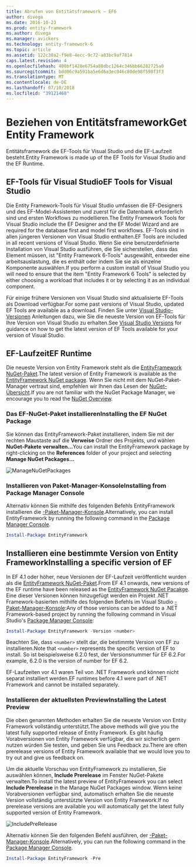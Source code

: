 ```yaml
---
title: Abrufen von Entitätsframework – EF6
author: divega
ms.date: 2016-10-23
ms.prod: entity-framework
ms.author: divega
ms.manager: avickers
ms.technology: entity-framework-6
ms.topic: article
ms.assetid: 122c38a2-f9e8-4ecc-9c72-a83bc9af7814
caps.latest.revision: 4
ms.openlocfilehash: 400bf1428e6754a88dbc1264c346bb66282725a0
ms.sourcegitcommit: bdd06c9a591ba5e6d6a3ec046c80de98f598f3f3
ms.translationtype: MT
ms.contentlocale: de-DE
ms.lasthandoff: 07/10/2018
ms.locfileid: "39121468"
---
```

# <a name="get-entity-framework"></a><span data-ttu-id="a9990-102">Beziehen von Entitätsframework</span><span class="sxs-lookup"><span data-stu-id="a9990-102">Get Entity Framework</span></span>
<span data-ttu-id="a9990-103">Entitätsframework die EF-Tools für Visual Studio und die EF-Laufzeit besteht.</span><span class="sxs-lookup"><span data-stu-id="a9990-103">Entity Framework is made up of the EF Tools for Visual Studio and the EF Runtime.</span></span>

## <a name="ef-tools-for-visual-studio"></a><span data-ttu-id="a9990-104">EF-Tools für Visual Studio</span><span class="sxs-lookup"><span data-stu-id="a9990-104">EF Tools for Visual Studio</span></span>

<span data-ttu-id="a9990-105">Die Entity Framework-Tools für Visual Studio umfassen die EF-Designers und des EF-Model-Assistenten und zuerst für die Datenbank erforderlich sind und ersten Workflows zu modellieren.</span><span class="sxs-lookup"><span data-stu-id="a9990-105">The Entity Framework Tools for Visual Studio include the EF Designer and the EF Model Wizard and are required for the database first and model first workflows.</span></span> <span data-ttu-id="a9990-106">EF-Tools sind in allen jüngeren Versionen von Visual Studio enthalten.</span><span class="sxs-lookup"><span data-stu-id="a9990-106">EF Tools are included in all recent versions of Visual Studio.</span></span> <span data-ttu-id="a9990-107">Wenn Sie eine benutzerdefinierte Installation von Visual Studio ausführen, die Sie sicherstellen, dass das Element müssen, ist "Entity Framework 6-Tools" ausgewählt, entweder eine arbeitsauslastung, die es enthält oder indem Sie sie als einzelne Komponente auswählen.</span><span class="sxs-lookup"><span data-stu-id="a9990-107">If you perform a custom install of Visual Studio you will need to ensure that the item "Entity Framework 6 Tools" is selected by either choosing a workload that includes it or by selecting it as an individual component.</span></span>

<span data-ttu-id="a9990-108">Für einige frühere Versionen von Visual Studio sind aktualisierte EF-Tools als Download verfügbar.</span><span class="sxs-lookup"><span data-stu-id="a9990-108">For some past versions of Visual Studio, updated EF Tools are available as a download.</span></span> <span data-ttu-id="a9990-109">Finden Sie unter [Visual Studio-Versionen](~/ef6/what-is-new/visual-studio.md) Anleitungen dazu, wie Sie die neueste Version von EF-Tools für Ihre Version von Visual Studio zu erhalten.</span><span class="sxs-lookup"><span data-stu-id="a9990-109">See [Visual Studio Versions](~/ef6/what-is-new/visual-studio.md) for guidance on how to get the latest version of EF Tools available for your version of Visual Studio.</span></span>

## <a name="ef-runtime"></a><span data-ttu-id="a9990-110">EF-Laufzeit</span><span class="sxs-lookup"><span data-stu-id="a9990-110">EF Runtime</span></span>

<span data-ttu-id="a9990-111">Die neueste Version von Entity Framework steht als die [EntityFramework NuGet-Paket](http://nuget.org/packages/EntityFramework/).</span><span class="sxs-lookup"><span data-stu-id="a9990-111">The latest version of Entity Framework is available as the [EntityFramework NuGet package](http://nuget.org/packages/EntityFramework/).</span></span> <span data-ttu-id="a9990-112">Wenn Sie nicht mit dem NuGet-Paket-Manager vertraut sind, empfehlen wir Ihnen das Lesen der [NuGet-Übersicht](https://docs.microsoft.com/nuget/consume-packages/overview-and-workflow).</span><span class="sxs-lookup"><span data-stu-id="a9990-112">If you are not familiar with the NuGet Package Manager, we encourage you to read the [NuGet Overview](https://docs.microsoft.com/nuget/consume-packages/overview-and-workflow).</span></span>

### <a name="installing-the-ef-nuget-package"></a><span data-ttu-id="a9990-113">Das EF-NuGet-Paket installieren</span><span class="sxs-lookup"><span data-stu-id="a9990-113">Installing the EF NuGet Package</span></span>

<span data-ttu-id="a9990-114">Sie können das EntityFramework-Paket installieren, indem Sie mit der rechten Maustaste auf die **Verweise** Ordner des Projekts, und wählen **NuGet-Pakete verwalten...**</span><span class="sxs-lookup"><span data-stu-id="a9990-114">You can install the EntityFramework package by right-clicking on the **References** folder of your project and selecting **Manage NuGet Packages…**</span></span>

![ManageNuGetPackages](~/ef6/media/managenugetpackages.png)

### <a name="installing-from-package-manager-console"></a><span data-ttu-id="a9990-116">Installieren von Paket-Manager-Konsole</span><span class="sxs-lookup"><span data-stu-id="a9990-116">Installing from Package Manager Console</span></span>

<span data-ttu-id="a9990-117">Alternativ können Sie mithilfe des folgenden Befehls EntityFramework installieren die [-Paket-Manager-Konsole](http://docs.nuget.org/docs/start-here/using-the-package-manager-console).</span><span class="sxs-lookup"><span data-stu-id="a9990-117">Alternatively, you can install EntityFramework by running the following command in the [Package Manager Console](http://docs.nuget.org/docs/start-here/using-the-package-manager-console).</span></span>

``` powershell
Install-Package EntityFramework
```

## <a name="installing-a-specific-version-of-ef"></a><span data-ttu-id="a9990-118">Installieren eine bestimmte Version von Entity Framework</span><span class="sxs-lookup"><span data-stu-id="a9990-118">Installing a specific version of EF</span></span>

<span data-ttu-id="a9990-119">In EF 4.1 oder höher, neue Versionen der EF-Laufzeit veröffentlicht wurden als die [EntityFramework NuGet-Paket](https://www.nuget.org/packages/EntityFramework/).</span><span class="sxs-lookup"><span data-stu-id="a9990-119">From EF 4.1 onwards, new versions of the EF runtime have been released as the [EntityFramework NuGet Pacakge](https://www.nuget.org/packages/EntityFramework/).</span></span> <span data-ttu-id="a9990-120">Eine dieser Versionen können hinzugefügt werden ein Projekt .NET Framework-basierten mithilfe des folgenden Befehls im Visual Studio [-Paket-Manager-Konsole](http://docs.nuget.org/docs/start-here/using-the-package-manager-console):</span><span class="sxs-lookup"><span data-stu-id="a9990-120">Any of those versions can be added to a .NET Framework-based project by running the following command in Visual Studio's [Package Manager Console](http://docs.nuget.org/docs/start-here/using-the-package-manager-console):</span></span>

``` powershell
Install-Package EntityFramework -Version <number>
```

<span data-ttu-id="a9990-121">Beachten Sie, dass `<number>` stellt dar, die bestimmte Version von EF zu installieren.</span><span class="sxs-lookup"><span data-stu-id="a9990-121">Note that `<number>` represents the specific version of EF to install.</span></span> <span data-ttu-id="a9990-122">So ist beispielsweise 6.2.0 fest, der Versionsnummer für EF 6.2.</span><span class="sxs-lookup"><span data-stu-id="a9990-122">For example, 6.2.0 is the version of number for EF 6.2.</span></span>   

<span data-ttu-id="a9990-123">EF-Laufzeiten vor 4.1 waren Teil von .NET Framework und können nicht separat installiert werden.</span><span class="sxs-lookup"><span data-stu-id="a9990-123">EF runtimes before 4.1 were part of .NET Framework and cannot be installed separately.</span></span>

### <a name="installing-the-latest-preview"></a><span data-ttu-id="a9990-124">Installieren der aktuellsten Preview</span><span class="sxs-lookup"><span data-stu-id="a9990-124">Installing the Latest Preview</span></span>

<span data-ttu-id="a9990-125">Die oben genannten Methoden erhalten Sie die neueste Version von Entity Framework vollständig unterstützt.</span><span class="sxs-lookup"><span data-stu-id="a9990-125">The above methods will give you the latest fully supported release of Entity Framework.</span></span> <span data-ttu-id="a9990-126">Es gibt häufig Vorabversionen von Entity Framework verfügbar, die wir sicherlich gern nutzen würden Sie testen, und geben Sie uns Feedback zu.</span><span class="sxs-lookup"><span data-stu-id="a9990-126">There are often prerelease versions of Entity Framework available that we would love you to try out and give us feedback on.</span></span>

<span data-ttu-id="a9990-127">Um die aktuelle Vorschau von EntityFramework zu installieren, Sie auswählen können, **Include Prerelease** im Fenster NuGet-Pakete verwalten.</span><span class="sxs-lookup"><span data-stu-id="a9990-127">To install the latest preview of EntityFramework you can select **Include Prerelease** in the Manage NuGet Packages window.</span></span> <span data-ttu-id="a9990-128">Wenn keine Vorabversionen verfügbar sind, automatisch erhalten Sie die neueste Version vollständig unterstützte Version von Entity Framework.</span><span class="sxs-lookup"><span data-stu-id="a9990-128">If no prerelease versions are available you will automatically get the latest fully supported version of Entity Framework.</span></span>

![IncludePreRelease](~/ef6/media/includeprerelease.png)

<span data-ttu-id="a9990-130">Alternativ können Sie den folgenden Befehl ausführen, der [-Paket-Manager-Konsole](http://docs.nuget.org/docs/start-here/using-the-package-manager-console).</span><span class="sxs-lookup"><span data-stu-id="a9990-130">Alternatively, you can run the following command in the [Package Manager Console](http://docs.nuget.org/docs/start-here/using-the-package-manager-console).</span></span>

``` powershell
Install-Package EntityFramework -Pre
```
